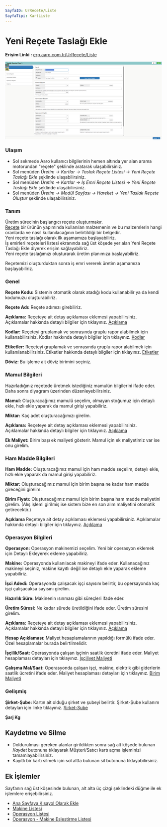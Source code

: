 ```yaml
---
SayfaID: UrRecete/Liste
SayfaTipi: KartListe
---
```


# Yeni Reçete Taslağı Ekle

**Erişim Linki :** [erp.aaro.com.tr/UrRecete/Liste](erp.aaro.com.tr/UrRecete/Liste)

[![Image](../Uretim/yenitaslak.png)](Uretim)

### Ulaşım 

- Sol sekmede Aaro kullanıcı bilgilerinin hemen altında yer alan arama motorundan "reçete" şeklinde aratarak ulaşabilirsiniz.
- Sol menüden *Üretim -> Kartlar -> Taslak Reçete Listesi -> Yeni Reçete Taslağı Ekle* şeklinde ulaşabilirsiniz.
- Sol menüden *Üretim -> Kartlar -> İş Emri Reçete Listesi -> Yeni Reçete Taslağı Ekle* şeklinde ulaşabilirsiniz.
- Sol menüden *Üretim -> Modül Sayfası -> Hareket -> Yeni Taslak Reçete Oluştur* şeklinde ulaşabilirsiniz.

### Tanım 

Üretim sürecinin başlangıcı reçete oluşturmakır.  
[Reçete](../Uretim/Recete.md) bir ürünün yapımında kullanılan malzemenin ve bu malzemlerin hangi oranlarda ve nasıl kullanılacağının belirtildiği bir belgedir.  
Yeni reçete taslağı olarak ilk aşamamıza başlayabiliriz.    
İş emirleri reçeteleri listesi ekranında sağ üst köşede yer alan Yeni Reçete Taslağı Ekle diyerek erişim sağlayabiliriz.  
Yeni reçete taslağımızı oluşturarak üretim planımıza başlayabiliriz.   

Reçetemizi oluşturduktan sonra iş emri vererek üretim aşamamıza başlayabiliriz.

### Genel

**Reçete Kodu:** Sistemin otomatik olarak atadığı kodu kullanabilir ya da kendi kodumuzu oluşturabiliriz.

**Reçete Adı:** Reçete adımızı girebiliriz.

**Açıklama:** Reçeteye ait detay açıklaması eklemesi yapabilirsiniz. Açıklamalar hakkında detaylı bilgiler için tıklayınız. [Açıklama](../TemelOzellikler/Aciklama.md)

**Kodlar:** Reçeteyi gruplamak ve sonrasında gruplu rapor alabilmek için kullanabilirsiniz. Kodlar hakkında detaylı bilgiler için tıklayınız. [Kodlar](../TemelOzellikler/Kodlar.md)

**Etiketler:** Reçeteyi gruplamak ve sonrasında gruplu rapor alabilmek için kullanılanabilirsiniz. Etiketler hakkında detaylı bilgiler için tıklayınız. [Etiketler](../TemelOzellikler/Etiketler.md)

**Döviz:** Bu işleme ait döviz birimini seçiniz.

### Mamul Bilgileri

Hazırladığınız reçetede üretmek istediğiniz mamulün bilgilerini ifade eder. Daha sonra diyagram üzerinden düzenleyebilirsiniz.

**Mamul:** Oluşturacağımız mamulü seçelim, olmayan stoğumuz için detaylı ekle, hızlı ekle yaparak da mamul girişi yapabiliriz.

**Miktar:** Kaç adet oluşturacağımızı girelim.

**Açıklama:** Reçeteye ait detay açıklaması eklemesi yapabilirsiniz. Açıklamalar hakkında detaylı bilgiler için tıklayınız. [Açıklama](../TemelOzellikler/Aciklama.md)

**Ek Maliyet:** Birim başı ek maliyeti gösterir. Mamul için ek maliyetimiz var ise onu girelim.

### Ham Madde Bilgileri

**Ham Madde:** Oluşturacağımız mamul için ham madde seçelim, detaylı ekle, hızlı ekle yaparak da mamul girişi yapabiliriz.

**Miktar:** Oluşturacağımız mamul için birim başına ne kadar ham madde gireceğini girelim. 

**Birim Fiyatı:** Oluşturacağımız mamul için birim başına ham madde maliyetini girelim. (Alış işlemi girilmiş ise sistem bize en son alım maliyetini otomatik getirecektir.)

**Açıklama** Reçeteye ait detay açıklaması eklemesi yapabilirsiniz. Açıklamalar hakkında detaylı bilgiler için tıklayınız. [Açıklama](../TemelOzellikler/Aciklama.md)

### Operasyon Bilgileri

**Operasyon:** Operasyon makinemizi seçelim. Yeni bir operasyon eklemek için Detaylı Ekleyerek ekleme yapabiliriz.

**Makine:** Operasyonda kullanılacak makineyi ifade eder. Kullanacağınız makineyi seçiniz, makine kayıtlı değil ise detaylı ekle yaparak ekleme yapabiliriz.

**İşci Adedi:** Operasyonda çalışacak işçi sayısını belirtir, bu opersayonda kaç işçi çalışacaksa sayısını girelim.

**Hazırlık Süre:** Makinenin ısınması gibi süreçleri ifade eder.

**Üretim Süresi:** Ne kadar sürede üretildiğini ifade eder. Üretim süresini girelim.

**Açıklama:** Reçeteye ait detay açıklaması eklemesi yapabilirsiniz. Açıklamalar hakkında detaylı bilgiler için tıklayınız. [Açıklama](../TemelOzellikler/Aciklama.md)

**Hesap Açıklaması:** Maliyet hesaplamalarının yapıldığı formülü ifade eder. Özel hesaplamalar burada belirtilmelidir.

**İşçilik/Saat:** Operasyonda çalışan işçinin saatlik ücretini ifade eder. Maliyet hesaplaması detayları için tıklayınız. [İşçiliyet Maliyeti](../Uretim/IscilikMaliyeti.md)

**Çalışma Mal/Saat:** Operasyonda çalışan işçi, makine, elektrik gibi giderlerin saatlik ücretini ifade eder. Maliyet hesaplaması detayları için tıklayınız. [Birim Maliyeti](../Uretim/BirimMaliyeti.md)

### Gelişmiş

**Şirket-Şube:** Kartın ait olduğu şirket ve şubeyi belirtir. Şirket-Şube kullanım detayları için linke tıklayınız. [Şirket-Şube](../TemelOzellikler/SirketSubeKart.md)

**Şarj Kg**

## Kaydetme ve Silme

- Doldurulması gereken alanlar girildikten sonra sağ alt köşede bulunan *Kaydet* butonuna tıklayarak Müşteri/Satıcı kartı açma işleminizi tamamlayabilirsiniz.
- Kayıtlı bir kartı silmek için sol altta bulunan sil butonuna tıklayabilirsiniz.

## Ek İşlemler 

Sayfanın sağ üst köşesinde bulunan, alt alta üç çizgi şeklindeki düğme ile ek işlemlere erişebilirsiniz.








- [Ana Sayfaya Kısayol Olarak Ekle](../TemelOzellikler/KisaYollaraEkleme.md)
- [Makine Listesi](../Uretim/MakineListesi.md)
- [Operasyon Listesi](../Uretim/OperasyonListesi.md)
- [Operasyon - Makine Eşleştirme Listesi](../Uretim/OperasyonMakineEslestirme.md)
